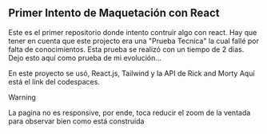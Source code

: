 ## Primer Intento de Maquetación con React

Este es el primer repositorio donde intento contruir algo con react. Hay que tener en cuenta que este projecto era una "Prueba Tecnica" la cual fallé por falta de conocimientos. Esta prueba se realizó con un tiempo de 2 dias. Dejo esto aquí como prueba de mi evolución...

En este proyecto se usó, React.js, Tailwind y la API de Rick and Morty
Aquí está el link del codespaces. 

> [!WARNING]
> La pagina no es responsive, por ende, toca reducir el zoom de la ventada para observar bien como está construida

